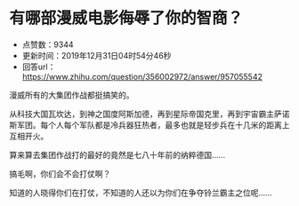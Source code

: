 # 有哪部漫威电影侮辱了你的智商？
- 点赞数：9344
- 更新时间：2019年12月31日04时54分46秒
- 回答url：https://www.zhihu.com/question/356002972/answer/957055542
<body>
 <p data-pid="vBsIAYUy">漫威所有的大集团作战都挺搞笑的。</p>
 <p data-pid="Kg8-Uk1I">从科技大国瓦坎达，到神之国度阿斯加德，再到星际帝国克里，再到宇宙霸主萨诺斯军团。每个人每个军队都是冷兵器狂热者，最多也就是轻步兵在十几米的距离上互相开火。</p>
 <p data-pid="Cn9Mn5yJ">算来算去集团作战打的最好的竟然是七八十年前的纳粹德国……</p>
 <p data-pid="ZO_U3fYw">搞毛啊，你们会不会打仗啊？</p>
 <p data-pid="HTPh8IY5">知道的人晓得你们在打仗，不知道的人还以为你们在争夺铃兰霸主之位呢……</p>
</body>